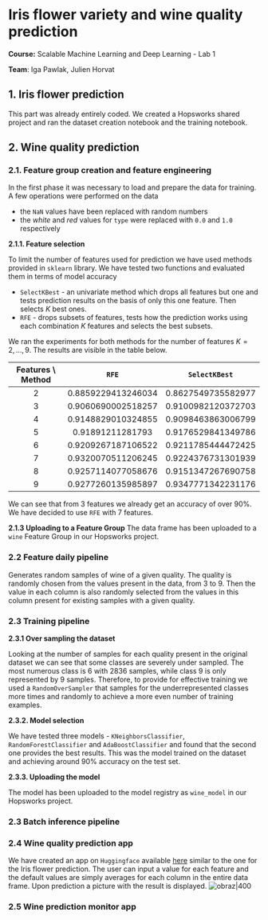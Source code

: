 # Iris flower variety and wine quality prediction

**Course:** Scalable Machine Learning and Deep Learning - Lab 1

**Team**: Iga Pawlak, Julien Horvat

## 1. Iris flower prediction

This part was already entirely coded. We created a Hopsworks shared project and ran the dataset creation notebook and the training notebook. 


## 2. Wine quality prediction 
### 2.1. Feature group creation and feature engineering 

In the first phase it was necessary to load and prepare the data for training. A few operations were performed on the data
* the `NaN` values have been replaced with random numbers
* the *white* and *red* values for `type` were replaced with `0.0` and `1.0` respectively

**2.1.1. Feature selection**

To limit the number of features used for prediction we have used methods provided in `sklearn` library. We have tested two functions and evaluated them in terms of model accuracy 
* `SelectKBest` - an univariate method which drops all features but one and tests prediction results on the basis of only this one feature. Then selects $K$ best ones. 
* `RFE` - drops subsets of features, tests how the prediction works using each combination $K$ features and selects the best subsets. 

We ran the experiments for both methods for the number of features $K = 2, ..., 9$. The results are visible in the table below.

| Features \ Method | `RFE` | `SelectKBest` |  
 | :---: | :---: | :---: |
| 2 | 0.8859229413246034 | 0.8627549735582977 | 
| 3 | 0.9060690002518257 | 0.9100982120372703 | 
| 4 | 0.9148829010324855 | 0.9098463863006799 | 
| 5 | 0.91891211281793 | 0.9176529841349786 | 
| 6 | 0.9209267187106522 | 0.9211785444472425 | 
| 7 | 0.9320070511206245 | 0.9224376731301939 | 
| 8 | 0.9257114077058676 | 0.9151347267690758 | 
| 9 | 0.9277260135985897 | 0.9347771342231176 | 

We can see that from $3$ features we already get an accuracy of over $90\%$. We have decided to use `RFE` with $7$ features. 

**2.1.3 Uploading to a Feature Group**
The data frame has been uploaded to a `wine` Feature Group in our Hopsworks project. 
### 2.2 Feature daily pipeline
Generates random samples of wine of a given quality. The quality is randomly chosen from the values present in the data, from $3$ to $9$. Then the value in each column is also randomly selected from the values in this column present for existing samples with a given quality. 
### 2.3 Training pipeline 
**2.3.1 Over sampling the dataset**

Looking at the number of samples for each quality present in the original dataset we can see that some classes are severely under sampled. The most numerous class is $6$ with $2836$ samples, while class $9$ is only represented by $9$ samples. 
Therefore, to provide for effective training we used a `RandomOverSampler` that samples for  the underrepresented classes more times and randomly to achieve a more even number of training examples. 

**2.3.2. Model selection**

We have tested three models - `KNeighborsClassifier`, `RandomForestClassifier` and `AdaBoostClassifier` and found that the second one provides the best results.  This was the model trained on the dataset and achieving around 90% accuracy on the test set. 

**2.3.3. Uploading the model**

The model has been uploaded to the model registry as `wine_model` in our Hopsworks project. 

### 2.3 Batch inference pipeline 

### 2.4 Wine quality prediction app 

We have created an app on `Huggingface` available [here](https://huggingface.co/spaces/PiJul/Wine_quality_prediction) similar to the one for the Iris flower prediction. The user can input a value for each feature and the default values are simply averages for each column in the entire data frame. 
Upon prediction a picture with the result is displayed. ![obraz|400](https://github.com/Seyoooo/SMLlab/assets/36933957/ce568bc8-a466-4844-9fd4-e1507da721e3)

### 2.5 Wine prediction monitor app

